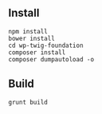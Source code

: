 ## Install

```
npm install
bower install
cd wp-twig-foundation
composer install
composer dumpautoload -o
```

## Build

```
grunt build
```
